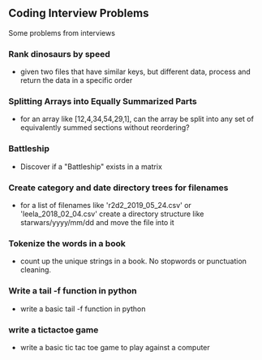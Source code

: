 ## Coding Interview Problems

Some problems from interviews

### Rank dinosaurs by speed
- given two files that have similar keys, but different data, process and return the data in a specific order

### Splitting Arrays into Equally Summarized Parts
- for an array like [12,4,34,54,29,1], can the array be split into any set of equivalently summed sections without reordering?

### Battleship
- Discover if a "Battleship" exists in a matrix

### Create category and date directory trees for filenames
- for a list of filenames like 'r2d2_2019_05_24.csv' or 'leela_2018_02_04.csv' create a directory structure like starwars/yyyy/mm/dd and move the file into it

### Tokenize the words in a book
- count up the unique strings in a book. No stopwords or punctuation cleaning.

### Write a tail -f function in python
- write a basic tail -f function in python

### write a tictactoe game
 - write a basic tic tac toe game to play against a computer



